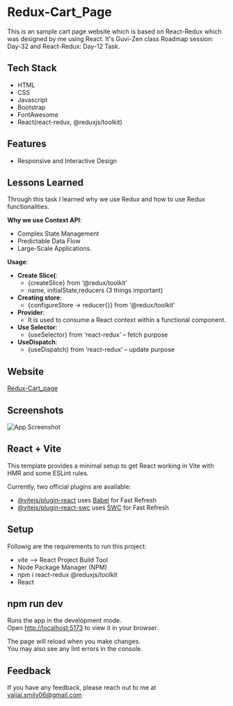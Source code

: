 
# Redux-Cart_Page

This is an sample cart page website which is based on React-Redux which was designed by me using React. It's Guvi-Zen class Roadmap session: Day-32 and React-Redux: Day-12 Task.

## Tech Stack

- HTML
- CSS
- Javascript
- Bootstrap
- FontAwesome
- React(react-redux, @reduxjs/toolkit)

## Features

- Responsive and Interactive Design

## Lessons Learned

Through this task I learned why we use Redux and how to use Redux functionalities.

<b>Why we use Context API</b>: 
- Complex State Management
- Predictable Data Flow
- Large-Scale Applications.
  
<b>Usage</b>: 
- <b>Create Slice(</b>:
	-  {createSlice} from ‘@redux/toolkit’
  - name, initialState,reducers (3 things important) 
- <b>Creating store</b>:
  -  {configureStore -> reducer{}} from ‘@redux/toolkit’
- <b>Provider</b>:
	- It is used to consume a React context within a functional component.
- <b>Use Selector</b>:
	- {useSelector} from ‘react-redux’ – fetch purpose
- <b>UseDispatch</b>:
	- {useDispatch} from ‘react-redux’ – update purpose


## Website

[Redux-Cart_page](https://vaijai-redux-cart-page.netlify.app/)


## Screenshots

![App Screenshot](./public/Images/demo.png)


## React + Vite

This template provides a minimal setup to get React working in Vite with HMR and some ESLint rules.

Currently, two official plugins are available:

- [@vitejs/plugin-react](https://github.com/vitejs/vite-plugin-react/blob/main/packages/plugin-react/README.md) uses [Babel](https://babeljs.io/) for Fast Refresh
- [@vitejs/plugin-react-swc](https://github.com/vitejs/vite-plugin-react-swc) uses [SWC](https://swc.rs/) for Fast Refresh


## Setup

Followig are the requirements to run this project:
- vite --> React Project Build Tool
- Node Package Manager (NPM)
- npm i react-redux @reduxjs/toolkit
- React

## npm run dev

Runs the app in the development mode.\
Open [http://localhost:5173](http://localhost:5173) to view it in your browser.

The page will reload when you make changes.\
You may also see any lint errors in the console.

## Feedback

If you have any feedback, please reach out to me at vaijai.smily06@gmail.com
